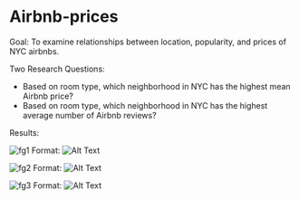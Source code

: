 # Airbnb-prices
Goal: To examine relationships between location, popularity, and prices of NYC airbnbs. 

Two Research Questions:
* Based on room type, which neighborhood in NYC has the highest mean Airbnb price?
* Based on room type, which neighborhood in NYC has the highest average number of Airbnb reviews?

Results: 

![fg1](/images/fg1.png)
Format: ![Alt Text](url)

![fg2](/images/fg2.png)
Format: ![Alt Text](url)

![fg3](/images/fg3.png)
Format: ![Alt Text](url)
